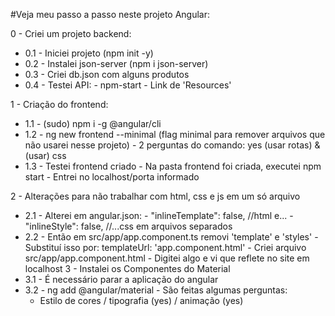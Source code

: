 #Veja meu passo a passo neste projeto Angular:

0 - Criei um projeto backend:
  - 0.1 - Iniciei projeto (npm init -y)
  - 0.2 - Instalei json-server (npm i json-server)
  - 0.3 - Criei db.json com alguns produtos
  - 0.4 - Testei API:
        - npm-start
        - Link de 'Resources'

1 - Criação do frontend:
  - 1.1 - (sudo) npm i -g @angular/cli
  - 1.2 - ng new frontend --minimal (flag minimal para remover arquivos que não usarei nesse projeto)
        - 2 perguntas do comando: yes (usar rotas) & (usar) css
  - 1.3 - Testei frontend criado
        - Na pasta frontend foi criada, executei npm start
        - Entrei no localhost/porta informado

2 - Alterações para não trabalhar com html, css e js em um só arquivo
  - 2.1 - Alterei em angular.json:
        - "inlineTemplate": false, //html e...
        - "inlineStyle": false, //...css em arquivos separados
  - 2.2 - Então em src/app/app.component.ts removi 'template' e 'styles'
        - Substituí isso por: templateUrl: 'app.component.html'
        - Criei arquivo src/app/app.component.html
        - Digitei algo e vi que reflete no site em localhost 
3 - Instalei os Componentes do Material
  - 3.1 - É necessário parar a aplicação do angular
  - 3.2 - ng add @angular/material
        - São feitas algumas perguntas:
	  - Estilo de cores / tipografia (yes) / animação (yes)